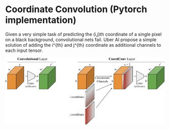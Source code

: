 # Coordinate Convolution (Pytorch implementation)
Given a very simple task of predicting the (i,j)th coordinate of a single pixel on a black background, convolutional nets fail.
Uber AI propose a simple solution of adding the i^{th} and j^{th} coordinate as additional channels to each input tensor.

![Coordinate convolution](image8.jpg "From https://eng.uber.com/coordconv/")
